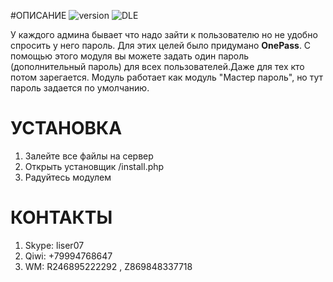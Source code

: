 #ОПИСАНИЕ 
![version](https://img.shields.io/badge/version-1.0-red.svg?style=flat-square "Version")
![DLE](https://img.shields.io/badge/DLE-10.x-green.svg?style=flat-square "DLE Version")

У каждого админа бывает что надо зайти к пользователю но не удобно спросить у него пароль. Для этих целей было придумано <b>OnePass</b>. С помощью этого модуля вы можете задать один пароль (дополнительный пароль) для всех пользователей.Даже для тех кто потом зарегается. Модуль работает как модуль "Мастер пароль", но тут пароль задается по умолчанию.

# УСТАНОВКА
1. Залейте все файлы на сервер 
2. Открыть установщик /install.php
3. Радуйтесь модулем
 
# КОНТАКТЫ
1. Skype: liser07
2. Qiwi: +79994768647
3. WM: R246895222292 , Z869848337718 
